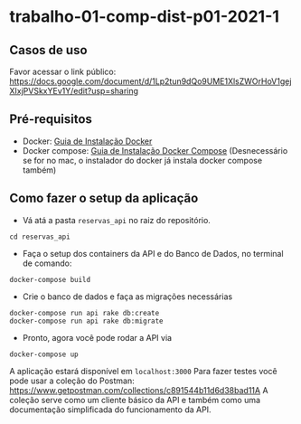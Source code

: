 # trabalho-01-comp-dist-p01-2021-1

## Casos de uso
Favor acessar o link público: https://docs.google.com/document/d/1Lp2tun9dQo9UME1XlsZWOrHoV1gejXIxjPVSkxYEv1Y/edit?usp=sharing

## Pré-requisitos

- Docker: [Guia de Instalação Docker](https://docs.docker.com/get-docker/)
- Docker compose: [Guia de Instalação Docker Compose](https://docs.docker.com/compose/install/) (Desnecessário se for no mac, o instalador do docker já instala docker compose também)

## Como fazer o setup da aplicação

- Vá atá a pasta `reservas_api` no raiz do repositório.
```
cd reservas_api
```

- Faça o setup dos containers da API e do Banco de Dados, no terminal de comando:
```
docker-compose build
```

- Crie o banco de dados e faça as migrações necessárias
```
docker-compose run api rake db:create
docker-compose run api rake db:migrate
```

- Pronto, agora você pode rodar a API via
```
docker-compose up
```

A aplicação estará disponível em `localhost:3000`
Para fazer testes você pode usar a coleção do Postman: https://www.getpostman.com/collections/c891544b11d6d38bad11A
A coleção serve como um cliente básico da API e também como uma documentação simplificada do funcionamento da API.

